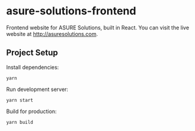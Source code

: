# asure-solutions-frontend

Frontend website for ASURE Solutions, built in React. You can visit the live
website at http://asuresolutions.com.

## Project Setup

Install dependencies:

```
yarn
```

Run development server:

```
yarn start
```

Build for production:

```
yarn build
```
